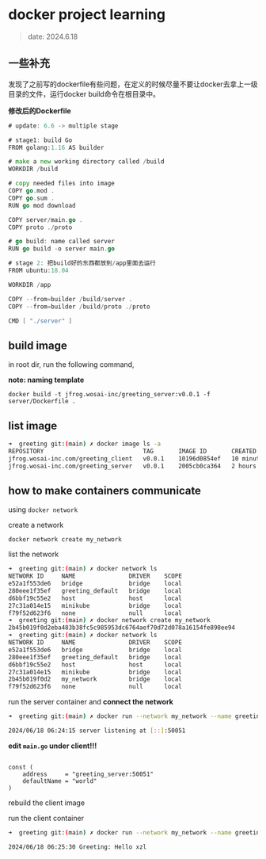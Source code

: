 # docker project learning

> date: 2024.6.18

## 一些补充

发现了之前写的dockerfile有些问题，在定义的时候尽量不要让docker去拿上一级目录的文件，运行docker build命令在根目录中。

**修改后的Dockerfile**

```go
# update: 6.6 -> multiple stage

# stage1: build Go
FROM golang:1.16 AS builder 

# make a new working directory called /build 
WORKDIR /build

# copy needed files into image
COPY go.mod .
COPY go.sum .
RUN go mod download

COPY server/main.go .
COPY proto ./proto

# go build: name called server
RUN go build -o server main.go

# stage 2: 把build好的东西都放到/app里面去运行
FROM ubuntu:18.04

WORKDIR /app  

COPY --from=builder /build/server .
COPY --from=builder /build/proto ./proto

CMD [ "./server" ]

```

## build image 

in root dir, run the following command, 

**note: naming template**

`docker build -t jfrog.wosai-inc/greeting_server:v0.0.1 -f server/Dockerfile .`

## list image

```bash
➜  greeting git:(main) ✗ docker image ls -a
REPOSITORY                            TAG       IMAGE ID       CREATED          SIZE
jfrog.wosai-inc.com/greeting_client   v0.0.1    10196d0854ef   10 minutes ago   19.7MB
jfrog.wosai-inc.com/greeting_server   v0.0.1    2005cb0ca364   2 hours ago      67.6MB
```

## how to make containers communicate 

using `docker network` 

create a network 

`docker network create my_network`

list the network

```bash
➜  greeting git:(main) ✗ docker network ls
NETWORK ID     NAME               DRIVER    SCOPE
e52a1f553de6   bridge             bridge    local
280eee1f35ef   greeting_default   bridge    local
d6bbf19c55e2   host               host      local
27c31a014e15   minikube           bridge    local
f79f52d623f6   none               null      local
➜  greeting git:(main) ✗ docker network create my_network
2b45b019f0d2eba483b38fc5c985953dc6764aef70d72d078a16154fe898ee94
➜  greeting git:(main) ✗ docker network ls               
NETWORK ID     NAME               DRIVER    SCOPE
e52a1f553de6   bridge             bridge    local
280eee1f35ef   greeting_default   bridge    local
d6bbf19c55e2   host               host      local
27c31a014e15   minikube           bridge    local
2b45b019f0d2   my_network         bridge    local
f79f52d623f6   none               null      local
```

run the server container and **connect the network**

```bash
➜  greeting git:(main) ✗ docker run --network my_network --name greeting_server jfrog.wosai-inc.com/greeting_server:v0.0.1

2024/06/18 06:24:15 server listening at [::]:50051

```
**edit `main.go` under client!!!**

```golang

const (
	address     = "greeting_server:50051"
	defaultName = "world"
)
```

rebuild the client image

run the client container

```bash
➜  greeting git:(main) ✗ docker run --network my_network --name greeting_client jfrog.wosai-inc.com/greeting_client:v0.0.1

2024/06/18 06:25:30 Greeting: Hello xzl
```

